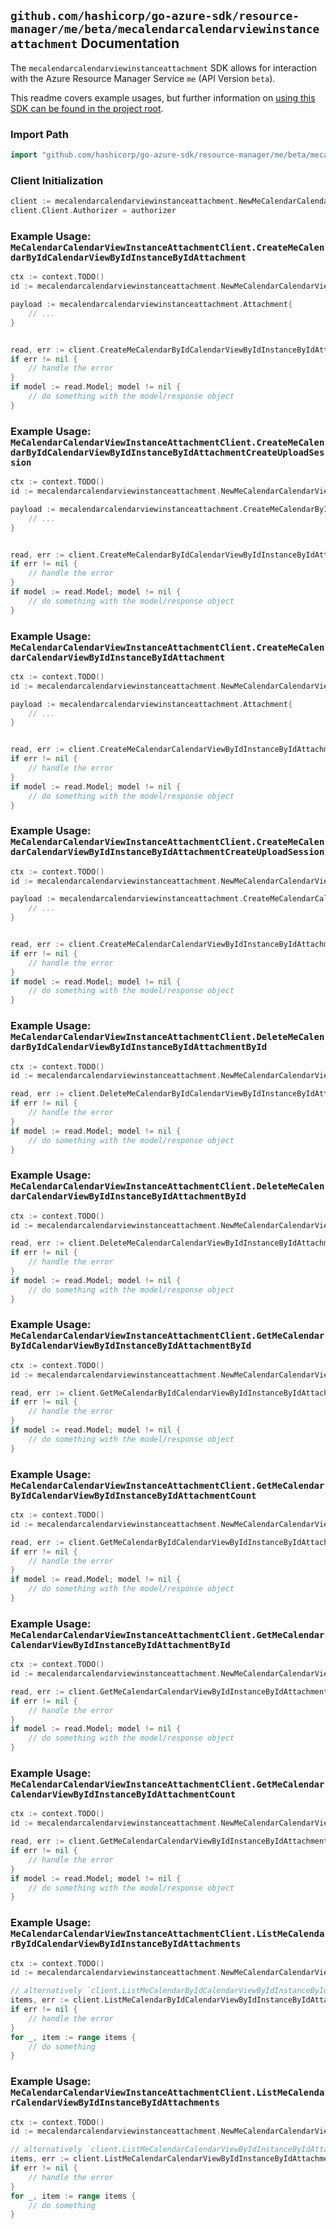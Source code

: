 
## `github.com/hashicorp/go-azure-sdk/resource-manager/me/beta/mecalendarcalendarviewinstanceattachment` Documentation

The `mecalendarcalendarviewinstanceattachment` SDK allows for interaction with the Azure Resource Manager Service `me` (API Version `beta`).

This readme covers example usages, but further information on [using this SDK can be found in the project root](https://github.com/hashicorp/go-azure-sdk/tree/main/docs).

### Import Path

```go
import "github.com/hashicorp/go-azure-sdk/resource-manager/me/beta/mecalendarcalendarviewinstanceattachment"
```


### Client Initialization

```go
client := mecalendarcalendarviewinstanceattachment.NewMeCalendarCalendarViewInstanceAttachmentClientWithBaseURI("https://management.azure.com")
client.Client.Authorizer = authorizer
```


### Example Usage: `MeCalendarCalendarViewInstanceAttachmentClient.CreateMeCalendarByIdCalendarViewByIdInstanceByIdAttachment`

```go
ctx := context.TODO()
id := mecalendarcalendarviewinstanceattachment.NewMeCalendarCalendarViewInstanceID("calendarIdValue", "eventIdValue", "eventId1Value")

payload := mecalendarcalendarviewinstanceattachment.Attachment{
	// ...
}


read, err := client.CreateMeCalendarByIdCalendarViewByIdInstanceByIdAttachment(ctx, id, payload)
if err != nil {
	// handle the error
}
if model := read.Model; model != nil {
	// do something with the model/response object
}
```


### Example Usage: `MeCalendarCalendarViewInstanceAttachmentClient.CreateMeCalendarByIdCalendarViewByIdInstanceByIdAttachmentCreateUploadSession`

```go
ctx := context.TODO()
id := mecalendarcalendarviewinstanceattachment.NewMeCalendarCalendarViewInstanceID("calendarIdValue", "eventIdValue", "eventId1Value")

payload := mecalendarcalendarviewinstanceattachment.CreateMeCalendarByIdCalendarViewByIdInstanceByIdAttachmentCreateUploadSessionRequest{
	// ...
}


read, err := client.CreateMeCalendarByIdCalendarViewByIdInstanceByIdAttachmentCreateUploadSession(ctx, id, payload)
if err != nil {
	// handle the error
}
if model := read.Model; model != nil {
	// do something with the model/response object
}
```


### Example Usage: `MeCalendarCalendarViewInstanceAttachmentClient.CreateMeCalendarCalendarViewByIdInstanceByIdAttachment`

```go
ctx := context.TODO()
id := mecalendarcalendarviewinstanceattachment.NewMeCalendarCalendarViewInstanceID("calendarIdValue", "eventIdValue", "eventId1Value")

payload := mecalendarcalendarviewinstanceattachment.Attachment{
	// ...
}


read, err := client.CreateMeCalendarCalendarViewByIdInstanceByIdAttachment(ctx, id, payload)
if err != nil {
	// handle the error
}
if model := read.Model; model != nil {
	// do something with the model/response object
}
```


### Example Usage: `MeCalendarCalendarViewInstanceAttachmentClient.CreateMeCalendarCalendarViewByIdInstanceByIdAttachmentCreateUploadSession`

```go
ctx := context.TODO()
id := mecalendarcalendarviewinstanceattachment.NewMeCalendarCalendarViewInstanceID("calendarIdValue", "eventIdValue", "eventId1Value")

payload := mecalendarcalendarviewinstanceattachment.CreateMeCalendarCalendarViewByIdInstanceByIdAttachmentCreateUploadSessionRequest{
	// ...
}


read, err := client.CreateMeCalendarCalendarViewByIdInstanceByIdAttachmentCreateUploadSession(ctx, id, payload)
if err != nil {
	// handle the error
}
if model := read.Model; model != nil {
	// do something with the model/response object
}
```


### Example Usage: `MeCalendarCalendarViewInstanceAttachmentClient.DeleteMeCalendarByIdCalendarViewByIdInstanceByIdAttachmentById`

```go
ctx := context.TODO()
id := mecalendarcalendarviewinstanceattachment.NewMeCalendarCalendarViewInstanceAttachmentID("eventIdValue", "eventId1Value", "attachmentIdValue")

read, err := client.DeleteMeCalendarByIdCalendarViewByIdInstanceByIdAttachmentById(ctx, id)
if err != nil {
	// handle the error
}
if model := read.Model; model != nil {
	// do something with the model/response object
}
```


### Example Usage: `MeCalendarCalendarViewInstanceAttachmentClient.DeleteMeCalendarCalendarViewByIdInstanceByIdAttachmentById`

```go
ctx := context.TODO()
id := mecalendarcalendarviewinstanceattachment.NewMeCalendarCalendarViewInstanceAttachmentID("eventIdValue", "eventId1Value", "attachmentIdValue")

read, err := client.DeleteMeCalendarCalendarViewByIdInstanceByIdAttachmentById(ctx, id)
if err != nil {
	// handle the error
}
if model := read.Model; model != nil {
	// do something with the model/response object
}
```


### Example Usage: `MeCalendarCalendarViewInstanceAttachmentClient.GetMeCalendarByIdCalendarViewByIdInstanceByIdAttachmentById`

```go
ctx := context.TODO()
id := mecalendarcalendarviewinstanceattachment.NewMeCalendarCalendarViewInstanceAttachmentID("eventIdValue", "eventId1Value", "attachmentIdValue")

read, err := client.GetMeCalendarByIdCalendarViewByIdInstanceByIdAttachmentById(ctx, id)
if err != nil {
	// handle the error
}
if model := read.Model; model != nil {
	// do something with the model/response object
}
```


### Example Usage: `MeCalendarCalendarViewInstanceAttachmentClient.GetMeCalendarByIdCalendarViewByIdInstanceByIdAttachmentCount`

```go
ctx := context.TODO()
id := mecalendarcalendarviewinstanceattachment.NewMeCalendarCalendarViewInstanceID("calendarIdValue", "eventIdValue", "eventId1Value")

read, err := client.GetMeCalendarByIdCalendarViewByIdInstanceByIdAttachmentCount(ctx, id)
if err != nil {
	// handle the error
}
if model := read.Model; model != nil {
	// do something with the model/response object
}
```


### Example Usage: `MeCalendarCalendarViewInstanceAttachmentClient.GetMeCalendarCalendarViewByIdInstanceByIdAttachmentById`

```go
ctx := context.TODO()
id := mecalendarcalendarviewinstanceattachment.NewMeCalendarCalendarViewInstanceAttachmentID("eventIdValue", "eventId1Value", "attachmentIdValue")

read, err := client.GetMeCalendarCalendarViewByIdInstanceByIdAttachmentById(ctx, id)
if err != nil {
	// handle the error
}
if model := read.Model; model != nil {
	// do something with the model/response object
}
```


### Example Usage: `MeCalendarCalendarViewInstanceAttachmentClient.GetMeCalendarCalendarViewByIdInstanceByIdAttachmentCount`

```go
ctx := context.TODO()
id := mecalendarcalendarviewinstanceattachment.NewMeCalendarCalendarViewInstanceID("calendarIdValue", "eventIdValue", "eventId1Value")

read, err := client.GetMeCalendarCalendarViewByIdInstanceByIdAttachmentCount(ctx, id)
if err != nil {
	// handle the error
}
if model := read.Model; model != nil {
	// do something with the model/response object
}
```


### Example Usage: `MeCalendarCalendarViewInstanceAttachmentClient.ListMeCalendarByIdCalendarViewByIdInstanceByIdAttachments`

```go
ctx := context.TODO()
id := mecalendarcalendarviewinstanceattachment.NewMeCalendarCalendarViewInstanceID("calendarIdValue", "eventIdValue", "eventId1Value")

// alternatively `client.ListMeCalendarByIdCalendarViewByIdInstanceByIdAttachments(ctx, id)` can be used to do batched pagination
items, err := client.ListMeCalendarByIdCalendarViewByIdInstanceByIdAttachmentsComplete(ctx, id)
if err != nil {
	// handle the error
}
for _, item := range items {
	// do something
}
```


### Example Usage: `MeCalendarCalendarViewInstanceAttachmentClient.ListMeCalendarCalendarViewByIdInstanceByIdAttachments`

```go
ctx := context.TODO()
id := mecalendarcalendarviewinstanceattachment.NewMeCalendarCalendarViewInstanceID("calendarIdValue", "eventIdValue", "eventId1Value")

// alternatively `client.ListMeCalendarCalendarViewByIdInstanceByIdAttachments(ctx, id)` can be used to do batched pagination
items, err := client.ListMeCalendarCalendarViewByIdInstanceByIdAttachmentsComplete(ctx, id)
if err != nil {
	// handle the error
}
for _, item := range items {
	// do something
}
```
